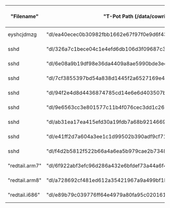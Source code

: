 ﻿ "Filename"     | **"T-Pot Path (/data/cowrie/downloads)"**                             | Attacker's IP Address and Country      | Number of Attacks
----------------|-----------------------------------------------------------------------|----------------------------------------|-----------
 eyshcjdmzg     | "dl/ea40ecec0b30982fbb1662e67f97f0e9d6f43d2d587f2f588525fae683abea73" | "218.92.0.60 › China"                  | 10        
 sshd           | "dl/326a7c1bece04c1e4efd6db106d3f09687c3a82398064568985372374fb12cdf" | "117.66.249.166 › China"               | 1         
 sshd           | "dl/6e08a9b19df98e36da4409a8ae5990bde3ed6dc583fbea9f112cbc55421aec59" | "223.210.14.226 › China"               | 1         
 sshd           | "dl/7cf3855397bd54a838d1445f2a6527169e428021d1e77537dda1ad6ca9ffb4ae" | "168.90.18.141 › Brazil"               | 1         
 sshd           | "dl/94f2e4d8d4436874785cd14e6e6d403507b8750852f7f2040352069a75da4c00" | "167.114.114.148 › Canada"             | 1         
 sshd           | "dl/9e6563cc3e801577c11b4f076cec3dd1c268dce1e1b117ea6a8cd99be6db3ef0" | "117.50.197.190 › China"               | 1         
 sshd           | "dl/ab31ea17ea415efd30a19fdb7a68b92146692b76584007cbbb94f55b9761b8dc" | "125.124.179.148 › China"              | 1         
 sshd           | "dl/e41ff2d7a604a3ee1c1d99502b390adf9cf7119f1b6b7902ea26b88c148cb451" | "36.158.206.226 › China"               | 1         
 sshd           | "dl/f4d2b5812f522b66a4a6ea5b979cae2b73486618708158e5ef61c469b2306f24" | "123.131.17.131 › China"               | 1         
 "redtail.arm7" | "dl/6f922abf3efc96d286a432e6bfdef73a44a6f4257bc9f36f460a57959180e49a" | "78.153.140.51 › United Kingdom"       | 3         
 "redtail.arm8" | "dl/a728692cf481ed612a35421967a9a499bf1b74f5771059002dfa42c413dda6c7" | "78.153.140.51 › United Kingdom"       | 3         
 "redtail.i686" | "dl/e89b79c039776ff64e4979a80fa95c020161a98f8cb434fbfd09f409ba73bd9e" | "78.153.140.51 › United Kingdom"       | 3         

